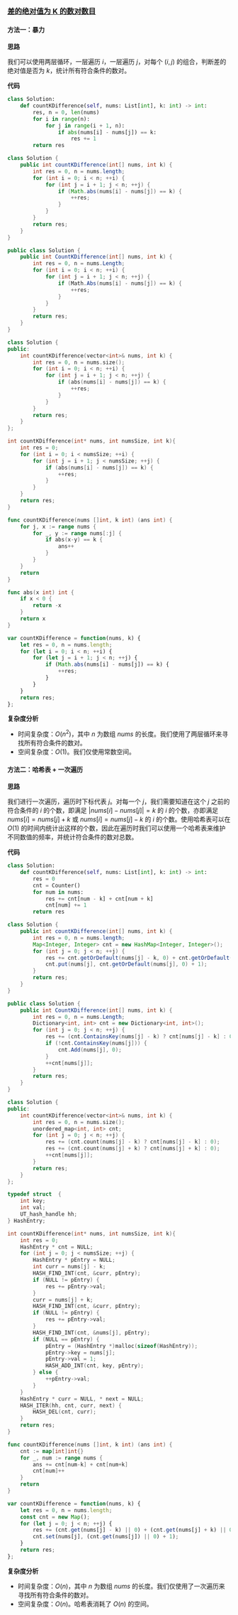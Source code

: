 ### [差的绝对值为 K 的数对数目](https://leetcode.cn/problems/count-number-of-pairs-with-absolute-difference-k/solutions/1249262/chai-de-jue-dui-zhi-wei-k-de-shu-dui-shu-xspo/)

#### 方法一：暴力

**思路**

我们可以使用两层循环，一层遍历 $i$，一层遍历 $j$，对每个 $(i, j)$ 的组合，判断差的绝对值是否为 $k$，统计所有符合条件的数对。

**代码**

```python
class Solution:
    def countKDifference(self, nums: List[int], k: int) -> int:
        res, n = 0, len(nums)
        for i in range(n):
            for j in range(i + 1, n):
                if abs(nums[i] - nums[j]) == k:
                    res += 1
        return res
```

```java
class Solution {
    public int countKDifference(int[] nums, int k) {
        int res = 0, n = nums.length;
        for (int i = 0; i < n; ++i) {
            for (int j = i + 1; j < n; ++j) {
                if (Math.abs(nums[i] - nums[j]) == k) {
                    ++res;
                }
            }
        }
        return res;
    }
}
```

```csharp
public class Solution {
    public int CountKDifference(int[] nums, int k) {
        int res = 0, n = nums.Length;
        for (int i = 0; i < n; ++i) {
            for (int j = i + 1; j < n; ++j) {
                if (Math.Abs(nums[i] - nums[j]) == k) {
                    ++res;
                }
            }
        }
        return res;
    }
}
```

```cpp
class Solution {
public:
    int countKDifference(vector<int>& nums, int k) {
        int res = 0, n = nums.size();
        for (int i = 0; i < n; ++i) {
            for (int j = i + 1; j < n; ++j) {
                if (abs(nums[i] - nums[j]) == k) {
                    ++res;
                }
            }
        }
        return res;
    }
};
```

```c
int countKDifference(int* nums, int numsSize, int k){
    int res = 0;
    for (int i = 0; i < numsSize; ++i) {
        for (int j = i + 1; j < numsSize; ++j) {
            if (abs(nums[i] - nums[j]) == k) {
                ++res;
            }
        }
    }
    return res;
}
```

```go
func countKDifference(nums []int, k int) (ans int) {
    for j, x := range nums {
        for _, y := range nums[:j] {
            if abs(x-y) == k {
                ans++
            }
        }
    }
    return
}

func abs(x int) int {
    if x < 0 {
        return -x
    }
    return x
}
```

```javascript
var countKDifference = function(nums, k) {
    let res = 0, n = nums.length;
    for (let i = 0; i < n; ++i) {
        for (let j = i + 1; j < n; ++j) {
            if (Math.abs(nums[i] - nums[j]) == k) {
                ++res;
            }
        }
    }
    return res;
};
```

**复杂度分析**

-   时间复杂度：$O(n^2)$，其中 $n$ 为数组 $nums$ 的长度。我们使用了两层循环来寻找所有符合条件的数对。
-   空间复杂度：$O(1)$。我们仅使用常数空间。

#### 方法二：哈希表 + 一次遍历

**思路**

我们进行一次遍历，遍历时下标代表 $j$。对每一个 $j$，我们需要知道在这个 $j$ 之前的符合条件的 $i$ 的个数，即满足 $|nums[i] - nums[j]| = k$ 的 $i$ 的个数，亦即满足 $nums[i] = nums[j] + k$ 或 $nums[i] = nums[j] - k$ 的 $i$ 的个数。使用哈希表可以在 $O(1)$ 的时间内统计出这样的个数，因此在遍历时我们可以使用一个哈希表来维护不同数值的频率，并统计符合条件的数对总数。

**代码**

```python
class Solution:
    def countKDifference(self, nums: List[int], k: int) -> int:
        res = 0
        cnt = Counter()
        for num in nums:
            res += cnt[num - k] + cnt[num + k]
            cnt[num] += 1
        return res
```

```java
class Solution {
    public int countKDifference(int[] nums, int k) {
        int res = 0, n = nums.length;
        Map<Integer, Integer> cnt = new HashMap<Integer, Integer>();
        for (int j = 0; j < n; ++j) {
            res += cnt.getOrDefault(nums[j] - k, 0) + cnt.getOrDefault(nums[j] + k, 0);
            cnt.put(nums[j], cnt.getOrDefault(nums[j], 0) + 1);
        }
        return res;
    }
}
```

```csharp
public class Solution {
    public int CountKDifference(int[] nums, int k) {
        int res = 0, n = nums.Length;
        Dictionary<int, int> cnt = new Dictionary<int, int>();
        for (int j = 0; j < n; ++j) {
            res += (cnt.ContainsKey(nums[j] - k) ? cnt[nums[j] - k] : 0) + (cnt.ContainsKey(nums[j] + k) ? cnt[nums[j] + k] : 0);
            if (!cnt.ContainsKey(nums[j])) {
                cnt.Add(nums[j], 0);
            }
            ++cnt[nums[j]];
        }
        return res;
    }
}
```

```cpp
class Solution {
public:
    int countKDifference(vector<int>& nums, int k) {
        int res = 0, n = nums.size();
        unordered_map<int, int> cnt;
        for (int j = 0; j < n; ++j) {
            res += (cnt.count(nums[j] - k) ? cnt[nums[j] - k] : 0);
            res += (cnt.count(nums[j] + k) ? cnt[nums[j] + k] : 0);
            ++cnt[nums[j]];
        }
        return res;
    }
};
```

```c
typedef struct  {
    int key;            
    int val;
    UT_hash_handle hh;
} HashEntry;

int countKDifference(int* nums, int numsSize, int k){
    int res = 0;
    HashEntry * cnt = NULL;
    for (int j = 0; j < numsSize; ++j) {
        HashEntry * pEntry = NULL;
        int curr = nums[j] - k;
        HASH_FIND_INT(cnt, &curr, pEntry);
        if (NULL != pEntry) {
            res += pEntry->val;
        }
        curr = nums[j] + k;
        HASH_FIND_INT(cnt, &curr, pEntry);
        if (NULL != pEntry) {
            res += pEntry->val;
        }
        HASH_FIND_INT(cnt, &nums[j], pEntry);
        if (NULL == pEntry) {
            pEntry = (HashEntry *)malloc(sizeof(HashEntry));
            pEntry->key = nums[j];
            pEntry->val = 1;
            HASH_ADD_INT(cnt, key, pEntry);
        } else {
            ++pEntry->val;
        }
    }
    HashEntry * curr = NULL, * next = NULL;
    HASH_ITER(hh, cnt, curr, next) {
        HASH_DEL(cnt, curr);
    }
    return res;
}
```

```go
func countKDifference(nums []int, k int) (ans int) {
    cnt := map[int]int{}
    for _, num := range nums {
        ans += cnt[num-k] + cnt[num+k]
        cnt[num]++
    }
    return
}
```

```javascript
var countKDifference = function(nums, k) {
    let res = 0, n = nums.length;
    const cnt = new Map();
    for (let j = 0; j < n; ++j) {
        res += (cnt.get(nums[j] - k) || 0) + (cnt.get(nums[j] + k) || 0);
        cnt.set(nums[j], (cnt.get(nums[j]) || 0) + 1);
    }
    return res;
};
```

**复杂度分析**

-   时间复杂度：$O(n)$，其中 $n$ 为数组 $nums$ 的长度。我们仅使用了一次遍历来寻找所有符合条件的数对。
-   空间复杂度：$O(n)$。哈希表消耗了 $O(n)$ 的空间。
